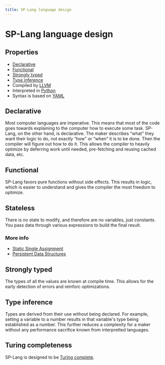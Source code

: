```yaml
---
title: SP-Lang language design
---
```


# SP-Lang language design


## Properties

 * <a href="https://en.wikipedia.org/wiki/Declarative_programming">Declarative</a>
 * <a href="https://en.wikipedia.org/wiki/Functional_programming">Functional</a>
 * <a href="https://en.wikipedia.org/wiki/Strong_and_weak_typing">Strongly typed</a>
 * <a href="https://en.wikipedia.org/wiki/Type_inference">Type inference</a>
 * Compiled by <a href="https://llvm.org/">LLVM</a>
 * Interpreted in <a href="https://www.python.org">Python</a>
 * Syntax is based on <a href="https://yaml.org/">YAML</a>


## Declarative

Most computer languages are imperative.
This means that most of the code goes towards explaining to the computer how to execute some task.
SP-Lang, on the other hand, is declarative.
The maker describes “what” they want their logic to do, not exactly “how” or “when” it is to be done.
Then the compiler will figure out how to do it.
This allows the compiler to heavily optimize by deferring work until needed, pre-fetching and reusing cached data, etc.

## Functional

SP-Lang favors pure functions without side effects.
This results in logic, which is easier to understand and gives the compiler the most freedom to optimize.

## Stateless

There is no state to modify, and therefore are no variables, just constants.
You pass data through various expressions to build the final result.

### More info
   * [Static Single Assignment](https://en.wikipedia.org/wiki/Static_single-assignment_form)
   * [Persistent Data Structures](https://en.wikipedia.org/wiki/Persistent_data_structure)

## Strongly typed

The types of all the values are known at compile time.
This allows for the early detection of errors and reinforc optimizations.


## Type inference

Types are derived from their use without being declared.
For example, setting a variable to a number results in that variable's type being established as a number.
This further reduces a complexity for a maker without any performance sacrifice known from interpretted languages.


## Turing completeness

SP-Lang is designed to be [Turing complete](https://en.wikipedia.org/wiki/Turing_completeness).



